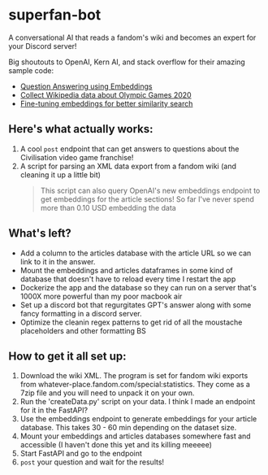 # superfan-bot
A conversational AI that reads a fandom's wiki and becomes an expert for your Discord server!

Big shoutouts to OpenAI, Kern AI, and stack overflow for their amazing sample code:
* [Question Answering using Embeddings](https://github.com/openai/openai-cookbook/blob/main/examples/Question_answering_using_embeddings.ipynb)
* [Collect Wikipedia data about Olympic Games 2020](https://github.com/openai/openai-cookbook/blob/838f000935d9df03e75e181cbcea2e306850794b/examples/fine-tuned_qa/olympics-1-collect-data.ipynb)
* [Fine-tuning embeddings for better similarity search](https://github.com/code-kern-ai/refinery-sample-projects/tree/finetuning-similarity-search)


## Here's what actually works:
1. A cool `post` endpoint that can get answers to questions about the Civilisation video game franchise!
2. A script for parsing an XML data export from a fandom wiki (and cleaning it up a little bit)
    > This script can also query OpenAI's new embeddings endpoint to get embeddings for the article sections! So far I've never spend more than 0.10 USD embedding the data

## What's left?
* Add a column to the articles database with the article URL so we can link to it in the answer.
* Mount the embeddings and articles dataframes in some kind of database that doesn't have to reload every time I restart the app
* Dockerize the app and the database so they can run on a server that's 1000X more powerful than my poor macbook air
* Set up a discord bot that regurgitates GPT's answer along with some fancy formatting in a discord server.
* Optimize the cleanin regex patterns to get rid of all the moustache placeholders and other formatting BS

## How to get it all set up:

1. Download the wiki XML. The program is set for fandom wiki exports from whatever-place.fandom.com/special:statistics. They come as a 7zip file and you will need to unpack it on your own.
2. Run the 'createData.py' script on your data. I think I made an endpoint for it in the FastAPI?
3. Use the embeddings endpoint to generate embeddings for your article database. This takes 30 - 60 min depending on the dataset size.
4. Mount your embeddings and articles databases somewhere fast and accessible (I haven't done this yet and its killing meeeee)
5. Start FastAPI and go to the endpoint
6. `post` your question and wait for the results!